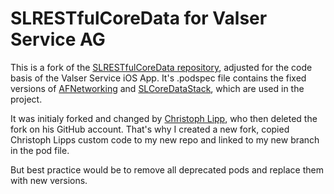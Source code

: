 # SLRESTfulCoreData for Valser Service AG

This is a fork of the [SLRESTfulCoreData repository](https://github.com/OliverLetterer/SLRESTfulCoreData), adjusted for the code basis of the Valser Service iOS App.
It's .podspec file contains the fixed versions of [AFNetworking](https://github.com/AFNetworking/AFNetworking) and [SLCoreDataStack](https://github.com/OliverLetterer/SLCoreDataStack), which are used in the project.

It was initialy forked and changed by [Christoph Lipp](https://github.com/ser1us), who then deleted the fork on his GitHub account.
That's why I created a new fork, copied Christoph Lipps custom code to my new repo and linked to my new branch in the pod file.

But best practice would be to remove all deprecated pods and replace them with new versions.